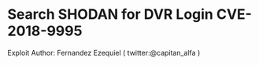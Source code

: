 # Search SHODAN for DVR Login CVE-2018-9995
Exploit Author:      Fernandez Ezequiel ( twitter:@capitan_alfa )
